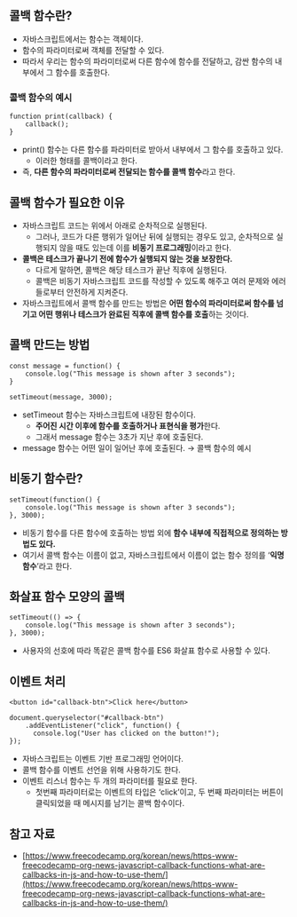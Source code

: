 ## 콜백 함수란?

- 자바스크립트에서는 함수는 객체이다.
- 함수의 파라미터로써 객체를 전달할 수 있다.
- 따라서 우리는 함수의 파라미터로써 다른 함수에 함수를 전달하고, 감싼 함수의 내부에서 그 함수를 호출한다.

### 콜백 함수의 예시

```tsx
function print(callback) {
    callback();
}
```

- print() 함수는 다른 함수를 파라미터로 받아서 내부에서 그 함수를 호출하고 있다.
    - 이러한 형태를 콜백이라고 한다.
- 즉, **다른 함수의 파라미터로써 전달되는 함수를 콜백 함수**라고 한다.

## 콜백 함수가 필요한 이유

- 자바스크립트 코드는 위에서 아래로 순차적으로 실행된다.
    - 그러나, 코드가 다른 행위가 일어난 뒤에 실행되는 경우도 있고, 순차적으로 실행되지 않을 때도 있는데 이를 **비동기 프로그래밍**이라고 한다.
- **콜백은 테스크가 끝나기 전에 함수가 실행되지 않는 것을 보장한다.**
    - 다르게 말하면, 콜백은 해당 테스크가 끝난 직후에 실행된다.
    - 콜백은 비동기 자바스크립트 코드를 작성할 수 있도록 해주고 여러 문제와 에러들로부터 안전하게 지켜준다.
- 자바스크립트에서 콜백 함수를 만드는 방법은 **어떤 함수의 파라미터로써 함수를 넘기고 어떤 행위나 테스크가 완료된 직후에 콜백 함수를 호출**하는 것이다.

## 콜백 만드는 방법

```tsx
const message = function() {
    console.log("This message is shown after 3 seconds");
}

setTimeout(message, 3000);
```

- setTimeout 함수는 자바스크립트에 내장된 함수이다.
    - **주어진 시간 이후에 함수를 호출하거나 표현식을 평가**한다.
    - 그래서 message 함수는 3초가 지난 후에 호출된다.
- message 함수는 어떤 일이 일어난 후에 호출된다. → 콜백 함수의 예시

## 비동기 함수란?

```tsx
setTimeout(function() {
    console.log("This message is shown after 3 seconds");
}, 3000);
```

- 비동기 함수를 다른 함수에 호출하는 방법 외에 **함수 내부에 직접적으로 정의하는 방법도 있다.**
- 여기서 콜백 함수는 이름이 없고, 자바스크립트에서 이름이 없는 함수 정의를 ‘**익명 함수**’라고 한다.

## 화살표 함수 모양의 콜백

```tsx
setTimeout(() => {
    console.log("This message is shown after 3 seconds");
}, 3000);
```

- 사용자의 선호에 따라 똑같은 콜백 함수를 ES6 화살표 함수로 사용할 수 있다.

## 이벤트 처리

```tsx
<button id="callback-btn">Click here</button>

document.queryselector("#callback-btn")
    .addEventListener("click", function() {
      console.log("User has clicked on the button!");
});
```

- 자바스크립트는 이벤트 기반 프로그래밍 언어이다.
- 콜백 함수를 이벤트 선언을 위해 사용하기도 한다.
- 이벤트 리스너 함수는 두 개의 파라미터를 필요로 한다.
    - 첫번째 파라미터로는 이벤트의 타입은 ‘click’이고, 두 번째 파라미터는 버튼이 클릭되었을 때 메시지를 남기는 콜백 함수이다.

## 참고 자료

- [https://www.freecodecamp.org/korean/news/https-www-freecodecamp-org-news-javascript-callback-functions-what-are-callbacks-in-js-and-how-to-use-them/](https://www.freecodecamp.org/korean/news/https-www-freecodecamp-org-news-javascript-callback-functions-what-are-callbacks-in-js-and-how-to-use-them/)